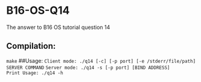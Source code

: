 # B16-OS-Q14
The answer to B16 OS tutorial question 14

## Compilation:
`make`
##Usage:
`Client mode: ./q14 [-c] [-p port] [-e /stderr/file/path] SERVER COMMAND`
`Server mode: ./q14 -s [-p port] [BIND ADDRESS]`        
`Print Usage: ./q14 -h`